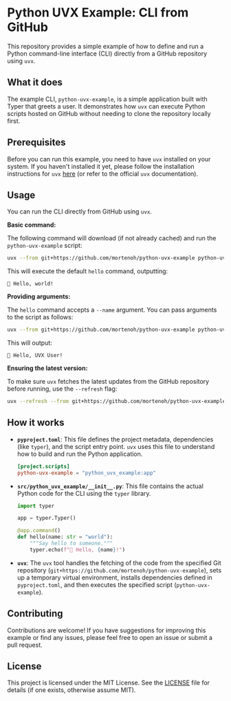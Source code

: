 # Python UVX Example: CLI from GitHub

This repository provides a simple example of how to define and run a Python command-line interface (CLI) directly from a GitHub repository using `uvx`.

## What it does

The example CLI, `python-uvx-example`, is a simple application built with Typer that greets a user. It demonstrates how `uvx` can execute Python scripts hosted on GitHub without needing to clone the repository locally first.

## Prerequisites

Before you can run this example, you need to have `uvx` installed on your system. If you haven't installed it yet, please follow the installation instructions for `uvx` [here](https://astral.sh/uv/install.sh) (or refer to the official `uvx` documentation).

## Usage

You can run the CLI directly from GitHub using `uvx`.

**Basic command:**

The following command will download (if not already cached) and run the `python-uvx-example` script:

```sh
uvx --from git+https://github.com/mortenoh/python-uvx-example python-uvx-example
```

This will execute the default `hello` command, outputting:

```
👋 Hello, world!
```

**Providing arguments:**

The `hello` command accepts a `--name` argument. You can pass arguments to the script as follows:

```sh
uvx --from git+https://github.com/mortenoh/python-uvx-example python-uvx-example --name "UVX User"
```

This will output:

```
👋 Hello, UVX User!
```

**Ensuring the latest version:**

To make sure `uvx` fetches the latest updates from the GitHub repository before running, use the `--refresh` flag:

```sh
uvx --refresh --from git+https://github.com/mortenoh/python-uvx-example python-uvx-example --name "Fresh UVX"
```

## How it works

- **`pyproject.toml`**: This file defines the project metadata, dependencies (like `typer`), and the script entry point. `uvx` uses this file to understand how to build and run the Python application.
  ```toml
  [project.scripts]
  python-uvx-example = "python_uvx_example:app"
  ```
- **`src/python_uvx_example/__init__.py`**: This file contains the actual Python code for the CLI using the `typer` library.

  ```python
  import typer

  app = typer.Typer()

  @app.command()
  def hello(name: str = "world"):
      """Say hello to someone."""
      typer.echo(f"👋 Hello, {name}!")
  ```

- **`uvx`**: The `uvx` tool handles the fetching of the code from the specified Git repository (`git+https://github.com/mortenoh/python-uvx-example`), sets up a temporary virtual environment, installs dependencies defined in `pyproject.toml`, and then executes the specified script (`python-uvx-example`).

## Contributing

Contributions are welcome! If you have suggestions for improving this example or find any issues, please feel free to open an issue or submit a pull request.

## License

This project is licensed under the MIT License. See the [LICENSE](LICENSE) file for details (if one exists, otherwise assume MIT).
